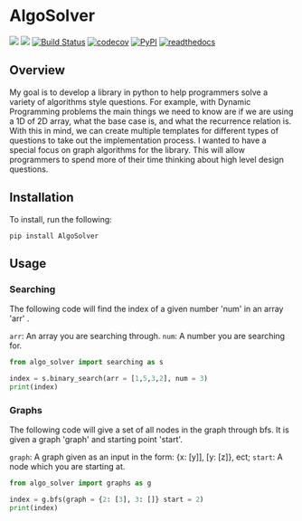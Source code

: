 # AlgoSolver


[![](https://img.shields.io/badge/license-Apache-green)](https://www.apache.org/licenses/LICENSE-2.0)
[![](https://img.shields.io/github/issues/nickbohm555/AlgoSolver)](https://github.com/Nickbohm555/AlgoSolver/issues)
[![Build Status](https://github.com/Nickbohm555/AlgoSolver/actions/workflows/build.yml/badge.svg)](https://github.com/Nickbohm555/AlgoSolver/actions/workflows/build.yml)
[![codecov](https://codecov.io/gh/nickbohm555/AlgoSolver/branch/main/graph/badge.svg)](https://app.codecov.io/gh/Nickbohm555/AlgoSolver/tree/main)
[![PyPI](https://img.shields.io/pypi/v/AlgoSolver)](https://pypi.org/project/AlgoSolver/0.1.2/)
[![readthedocs](https://img.shields.io/badge/docs-passing-green)](https://algosolver.readthedocs.io/en/latest/) 


## Overview
My goal is to develop a library in python to help programmers solve a variety of algorithms style questions. For example, with Dynamic Programming problems the main things we need to know are if we are using a 1D of 2D array, what the base case is, and what the recurrence relation is. With this in mind, we can create multiple templates for different types of questions to take out the implementation process. I wanted to have a special focus on graph algorithms for the library. This will allow programmers to spend more of their time thinking about high level design questions.


## Installation
To install, run the following:
```
pip install AlgoSolver
```

## Usage
### Searching
The following code will find the index of a given number 'num' in an array 'arr' .  

`arr`: An array you are searching through. 
`num`: A number you are searching for.

```python
from algo_solver import searching as s

index = s.binary_search(arr = [1,5,3,2], num = 3)
print(index)
```

### Graphs
The following code will give a set of all nodes in the graph through bfs. It is given a graph 'graph' and starting point 'start'.  

`graph`: A graph given as an input in the form: {x: [y]], [y: [z]}, ect;
`start`: A node which you are starting at.

```python
from algo_solver import graphs as g

index = g.bfs(graph = {2: [3], 3: []} start = 2)
print(index)
```

